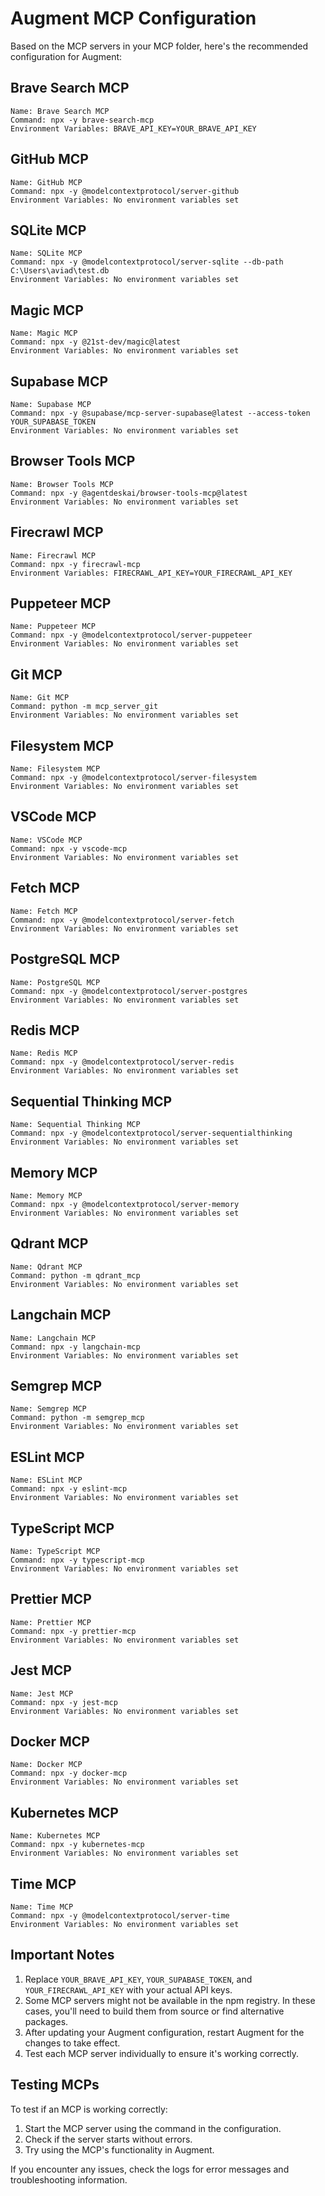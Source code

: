 # Augment MCP Configuration

Based on the MCP servers in your MCP folder, here's the recommended configuration for Augment:

## Brave Search MCP

```
Name: Brave Search MCP
Command: npx -y brave-search-mcp
Environment Variables: BRAVE_API_KEY=YOUR_BRAVE_API_KEY
```

## GitHub MCP

```
Name: GitHub MCP
Command: npx -y @modelcontextprotocol/server-github
Environment Variables: No environment variables set
```

## SQLite MCP

```
Name: SQLite MCP
Command: npx -y @modelcontextprotocol/server-sqlite --db-path C:\Users\aviad\test.db
Environment Variables: No environment variables set
```

## Magic MCP

```
Name: Magic MCP
Command: npx -y @21st-dev/magic@latest
Environment Variables: No environment variables set
```

## Supabase MCP

```
Name: Supabase MCP
Command: npx -y @supabase/mcp-server-supabase@latest --access-token YOUR_SUPABASE_TOKEN
Environment Variables: No environment variables set
```

## Browser Tools MCP

```
Name: Browser Tools MCP
Command: npx -y @agentdeskai/browser-tools-mcp@latest
Environment Variables: No environment variables set
```

## Firecrawl MCP

```
Name: Firecrawl MCP
Command: npx -y firecrawl-mcp
Environment Variables: FIRECRAWL_API_KEY=YOUR_FIRECRAWL_API_KEY
```

## Puppeteer MCP

```
Name: Puppeteer MCP
Command: npx -y @modelcontextprotocol/server-puppeteer
Environment Variables: No environment variables set
```

## Git MCP

```
Name: Git MCP
Command: python -m mcp_server_git
Environment Variables: No environment variables set
```

## Filesystem MCP

```
Name: Filesystem MCP
Command: npx -y @modelcontextprotocol/server-filesystem
Environment Variables: No environment variables set
```

## VSCode MCP

```
Name: VSCode MCP
Command: npx -y vscode-mcp
Environment Variables: No environment variables set
```

## Fetch MCP

```
Name: Fetch MCP
Command: npx -y @modelcontextprotocol/server-fetch
Environment Variables: No environment variables set
```

## PostgreSQL MCP

```
Name: PostgreSQL MCP
Command: npx -y @modelcontextprotocol/server-postgres
Environment Variables: No environment variables set
```

## Redis MCP

```
Name: Redis MCP
Command: npx -y @modelcontextprotocol/server-redis
Environment Variables: No environment variables set
```

## Sequential Thinking MCP

```
Name: Sequential Thinking MCP
Command: npx -y @modelcontextprotocol/server-sequentialthinking
Environment Variables: No environment variables set
```

## Memory MCP

```
Name: Memory MCP
Command: npx -y @modelcontextprotocol/server-memory
Environment Variables: No environment variables set
```

## Qdrant MCP

```
Name: Qdrant MCP
Command: python -m qdrant_mcp
Environment Variables: No environment variables set
```

## Langchain MCP

```
Name: Langchain MCP
Command: npx -y langchain-mcp
Environment Variables: No environment variables set
```

## Semgrep MCP

```
Name: Semgrep MCP
Command: python -m semgrep_mcp
Environment Variables: No environment variables set
```

## ESLint MCP

```
Name: ESLint MCP
Command: npx -y eslint-mcp
Environment Variables: No environment variables set
```

## TypeScript MCP

```
Name: TypeScript MCP
Command: npx -y typescript-mcp
Environment Variables: No environment variables set
```

## Prettier MCP

```
Name: Prettier MCP
Command: npx -y prettier-mcp
Environment Variables: No environment variables set
```

## Jest MCP

```
Name: Jest MCP
Command: npx -y jest-mcp
Environment Variables: No environment variables set
```

## Docker MCP

```
Name: Docker MCP
Command: npx -y docker-mcp
Environment Variables: No environment variables set
```

## Kubernetes MCP

```
Name: Kubernetes MCP
Command: npx -y kubernetes-mcp
Environment Variables: No environment variables set
```

## Time MCP

```
Name: Time MCP
Command: npx -y @modelcontextprotocol/server-time
Environment Variables: No environment variables set
```

## Important Notes

1. Replace `YOUR_BRAVE_API_KEY`, `YOUR_SUPABASE_TOKEN`, and `YOUR_FIRECRAWL_API_KEY` with your actual API keys.
2. Some MCP servers might not be available in the npm registry. In these cases, you'll need to build them from source or find alternative packages.
3. After updating your Augment configuration, restart Augment for the changes to take effect.
4. Test each MCP server individually to ensure it's working correctly.

## Testing MCPs

To test if an MCP is working correctly:

1. Start the MCP server using the command in the configuration.
2. Check if the server starts without errors.
3. Try using the MCP's functionality in Augment.

If you encounter any issues, check the logs for error messages and troubleshooting information.
